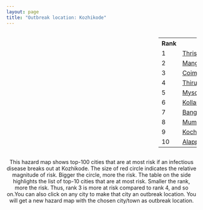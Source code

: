```yaml
---
layout: page
title: "Outbreak location: Kozhikode"
---
```

<div style="width: 100%; overflow: auto;">
<div style="width: 75%; float: left;">
<div id="mapid">
<script src="https://buda-magenta.github.io/hazard_map/load_map.js"></script>

<script>
var marker_outbreak = L.marker([11.258608, 75.778874],{"autoPan": true}).addTo(map); marker_outbreak.bindTooltip("Kozhikode").openTooltip();

var circle_1 = L.circle([10.525626, 76.213254], {"pane": "markerPane", "color": "red", "fill": true, "fillOpacity": 0.2, "fillRule": "evenodd", "lineCap": "round", "lineJoin": "round", "opacity": 1.0, "radius": 102587, "stroke": true, "weight": 3}).addTo(map);
circle_1.bindTooltip("Thrissur<br>rank: 1<br>hazard index: 0.102588")
circle_1.bindPopup('<a href="https://buda-magenta.github.io/hazard_map/Thrissur">Thrissur</a>')

var circle_2 = L.circle([12.869810, 74.843008], {"pane": "markerPane", "color": "red", "fill": true, "fillOpacity": 0.2, "fillRule": "evenodd", "lineCap": "round", "lineJoin": "round", "opacity": 1.0, "radius": 86047, "stroke": true, "weight": 3}).addTo(map);
circle_2.bindTooltip("Mangalore<br>rank: 2<br>hazard index: 0.086048")
circle_2.bindPopup('<a href="https://buda-magenta.github.io/hazard_map/Mangalore">Mangalore</a>')

var circle_3 = L.circle([11.001812, 76.962843], {"pane": "markerPane", "color": "red", "fill": true, "fillOpacity": 0.2, "fillRule": "evenodd", "lineCap": "round", "lineJoin": "round", "opacity": 1.0, "radius": 36720, "stroke": true, "weight": 3}).addTo(map);
circle_3.bindTooltip("Coimbatore<br>rank: 3<br>hazard index: 0.036720")
circle_3.bindPopup('<a href="https://buda-magenta.github.io/hazard_map/Coimbatore">Coimbatore</a>')

var circle_4 = L.circle([8.576971, 77.050125], {"pane": "markerPane", "color": "red", "fill": true, "fillOpacity": 0.2, "fillRule": "evenodd", "lineCap": "round", "lineJoin": "round", "opacity": 1.0, "radius": 33581, "stroke": true, "weight": 3}).addTo(map);
circle_4.bindTooltip("Thiruvananthapuram<br>rank: 4<br>hazard index: 0.033582")
circle_4.bindPopup('<a href="https://buda-magenta.github.io/hazard_map/Thiruvananthapuram">Thiruvananthapuram</a>')

var circle_5 = L.circle([12.305183, 76.655361], {"pane": "markerPane", "color": "red", "fill": true, "fillOpacity": 0.2, "fillRule": "evenodd", "lineCap": "round", "lineJoin": "round", "opacity": 1.0, "radius": 15423, "stroke": true, "weight": 3}).addTo(map);
circle_5.bindTooltip("Mysore<br>rank: 5<br>hazard index: 0.015423")
circle_5.bindPopup('<a href="https://buda-magenta.github.io/hazard_map/Mysore">Mysore</a>')

var circle_6 = L.circle([8.887951, 76.595501], {"pane": "markerPane", "color": "red", "fill": true, "fillOpacity": 0.2, "fillRule": "evenodd", "lineCap": "round", "lineJoin": "round", "opacity": 1.0, "radius": 15073, "stroke": true, "weight": 3}).addTo(map);
circle_6.bindTooltip("Kollam<br>rank: 6<br>hazard index: 0.015073")
circle_6.bindPopup('<a href="https://buda-magenta.github.io/hazard_map/Kollam">Kollam</a>')

var circle_7 = L.circle([12.979120, 77.591300], {"pane": "markerPane", "color": "red", "fill": true, "fillOpacity": 0.2, "fillRule": "evenodd", "lineCap": "round", "lineJoin": "round", "opacity": 1.0, "radius": 14504, "stroke": true, "weight": 3}).addTo(map);
circle_7.bindTooltip("Bangalore<br>rank: 7<br>hazard index: 0.014504")
circle_7.bindPopup('<a href="https://buda-magenta.github.io/hazard_map/Bangalore">Bangalore</a>')

var circle_8 = L.circle([19.075990, 72.877393], {"pane": "markerPane", "color": "red", "fill": true, "fillOpacity": 0.2, "fillRule": "evenodd", "lineCap": "round", "lineJoin": "round", "opacity": 1.0, "radius": 13837, "stroke": true, "weight": 3}).addTo(map);
circle_8.bindTooltip("Mumbai<br>rank: 8<br>hazard index: 0.013837")
circle_8.bindPopup('<a href="https://buda-magenta.github.io/hazard_map/Mumbai">Mumbai</a>')

var circle_9 = L.circle([9.931308, 76.267414], {"pane": "markerPane", "color": "red", "fill": true, "fillOpacity": 0.2, "fillRule": "evenodd", "lineCap": "round", "lineJoin": "round", "opacity": 1.0, "radius": 10738, "stroke": true, "weight": 3}).addTo(map);
circle_9.bindTooltip("Kochi<br>rank: 9<br>hazard index: 0.010739")
circle_9.bindPopup('<a href="https://buda-magenta.github.io/hazard_map/Kochi">Kochi</a>')

var circle_10 = L.circle([9.500665, 76.412414], {"pane": "markerPane", "color": "red", "fill": true, "fillOpacity": 0.2, "fillRule": "evenodd", "lineCap": "round", "lineJoin": "round", "opacity": 1.0, "radius": 9013, "stroke": true, "weight": 3}).addTo(map);
circle_10.bindTooltip("Alappuzha<br>rank: 10<br>hazard index: 0.009014")
circle_10.bindPopup('<a href="https://buda-magenta.github.io/hazard_map/Alappuzha">Alappuzha</a>')

var circle_11 = L.circle([11.101781, 77.345192], {"pane": "markerPane", "color": "red", "fill": true, "fillOpacity": 0.2, "fillRule": "evenodd", "lineCap": "round", "lineJoin": "round", "opacity": 1.0, "radius": 8620, "stroke": true, "weight": 3}).addTo(map);
circle_11.bindTooltip("Tiruppur<br>rank: 11<br>hazard index: 0.008621")
circle_11.bindPopup('<a href="https://buda-magenta.github.io/hazard_map/Tiruppur">Tiruppur</a>')

var circle_12 = L.circle([13.083694, 80.270186], {"pane": "markerPane", "color": "red", "fill": true, "fillOpacity": 0.2, "fillRule": "evenodd", "lineCap": "round", "lineJoin": "round", "opacity": 1.0, "radius": 4617, "stroke": true, "weight": 3}).addTo(map);
circle_12.bindTooltip("Chennai<br>rank: 12<br>hazard index: 0.004617")
circle_12.bindPopup('<a href="https://buda-magenta.github.io/hazard_map/Chennai">Chennai</a>')

var circle_13 = L.circle([10.787898, 76.474087], {"pane": "markerPane", "color": "red", "fill": true, "fillOpacity": 0.2, "fillRule": "evenodd", "lineCap": "round", "lineJoin": "round", "opacity": 1.0, "radius": 4052, "stroke": true, "weight": 3}).addTo(map);
circle_13.bindTooltip("Palakkad<br>rank: 13<br>hazard index: 0.004053")
circle_13.bindPopup('<a href="https://buda-magenta.github.io/hazard_map/Palakkad">Palakkad</a>')

var circle_14 = L.circle([11.876225, 75.373804], {"pane": "markerPane", "color": "red", "fill": true, "fillOpacity": 0.2, "fillRule": "evenodd", "lineCap": "round", "lineJoin": "round", "opacity": 1.0, "radius": 4018, "stroke": true, "weight": 3}).addTo(map);
circle_14.bindTooltip("Kannur<br>rank: 14<br>hazard index: 0.004018")
circle_14.bindPopup('<a href="https://buda-magenta.github.io/hazard_map/Kannur">Kannur</a>')

var circle_15 = L.circle([8.188047, 77.429049], {"pane": "markerPane", "color": "red", "fill": true, "fillOpacity": 0.2, "fillRule": "evenodd", "lineCap": "round", "lineJoin": "round", "opacity": 1.0, "radius": 2528, "stroke": true, "weight": 3}).addTo(map);
circle_15.bindTooltip("Nagercoil<br>rank: 15<br>hazard index: 0.002529")
circle_15.bindPopup('<a href="https://buda-magenta.github.io/hazard_map/Nagercoil">Nagercoil</a>')

var circle_16 = L.circle([13.341917, 74.747323], {"pane": "markerPane", "color": "red", "fill": true, "fillOpacity": 0.2, "fillRule": "evenodd", "lineCap": "round", "lineJoin": "round", "opacity": 1.0, "radius": 1571, "stroke": true, "weight": 3}).addTo(map);
circle_16.bindTooltip("Udupi<br>rank: 16<br>hazard index: 0.001571")
circle_16.bindPopup('<a href="https://buda-magenta.github.io/hazard_map/Udupi">Udupi</a>')

var circle_17 = L.circle([17.388786, 78.461065], {"pane": "markerPane", "color": "red", "fill": true, "fillOpacity": 0.2, "fillRule": "evenodd", "lineCap": "round", "lineJoin": "round", "opacity": 1.0, "radius": 1551, "stroke": true, "weight": 3}).addTo(map);
circle_17.bindTooltip("Hyderabad<br>rank: 17<br>hazard index: 0.001551")
circle_17.bindPopup('<a href="https://buda-magenta.github.io/hazard_map/Hyderabad">Hyderabad</a>')

var circle_18 = L.circle([9.926115, 78.114098], {"pane": "markerPane", "color": "red", "fill": true, "fillOpacity": 0.2, "fillRule": "evenodd", "lineCap": "round", "lineJoin": "round", "opacity": 1.0, "radius": 1532, "stroke": true, "weight": 3}).addTo(map);
circle_18.bindTooltip("Madurai<br>rank: 18<br>hazard index: 0.001532")
circle_18.bindPopup('<a href="https://buda-magenta.github.io/hazard_map/Madurai">Madurai</a>')

var circle_19 = L.circle([28.651718, 77.221939], {"pane": "markerPane", "color": "red", "fill": true, "fillOpacity": 0.2, "fillRule": "evenodd", "lineCap": "round", "lineJoin": "round", "opacity": 1.0, "radius": 1426, "stroke": true, "weight": 3}).addTo(map);
circle_19.bindTooltip("Delhi<br>rank: 19<br>hazard index: 0.001426")
circle_19.bindPopup('<a href="https://buda-magenta.github.io/hazard_map/Delhi">Delhi</a>')

var circle_20 = L.circle([11.664300, 78.146000], {"pane": "markerPane", "color": "red", "fill": true, "fillOpacity": 0.2, "fillRule": "evenodd", "lineCap": "round", "lineJoin": "round", "opacity": 1.0, "radius": 1420, "stroke": true, "weight": 3}).addTo(map);
circle_20.bindTooltip("Salem<br>rank: 20<br>hazard index: 0.001421")
circle_20.bindPopup('<a href="https://buda-magenta.github.io/hazard_map/Salem">Salem</a>')

var circle_21 = L.circle([10.804973, 78.687030], {"pane": "markerPane", "color": "red", "fill": true, "fillOpacity": 0.2, "fillRule": "evenodd", "lineCap": "round", "lineJoin": "round", "opacity": 1.0, "radius": 1087, "stroke": true, "weight": 3}).addTo(map);
circle_21.bindTooltip("Tiruchirappalli<br>rank: 21<br>hazard index: 0.001087")
circle_21.bindPopup('<a href="https://buda-magenta.github.io/hazard_map/Tiruchirappalli">Tiruchirappalli</a>')

var circle_22 = L.circle([15.426365, 75.630079], {"pane": "markerPane", "color": "red", "fill": true, "fillOpacity": 0.2, "fillRule": "evenodd", "lineCap": "round", "lineJoin": "round", "opacity": 1.0, "radius": 887, "stroke": true, "weight": 3}).addTo(map);
circle_22.bindTooltip("Gadag<br>rank: 22<br>hazard index: 0.000887")
circle_22.bindPopup('<a href="https://buda-magenta.github.io/hazard_map/Gadag">Gadag</a>')

var circle_23 = L.circle([18.793568, 80.815939], {"pane": "markerPane", "color": "red", "fill": true, "fillOpacity": 0.2, "fillRule": "evenodd", "lineCap": "round", "lineJoin": "round", "opacity": 1.0, "radius": 819, "stroke": true, "weight": 3}).addTo(map);
circle_23.bindTooltip("Bijapur<br>rank: 23<br>hazard index: 0.000820")
circle_23.bindPopup('<a href="https://buda-magenta.github.io/hazard_map/Bijapur">Bijapur</a>')

var circle_24 = L.circle([19.194329, 72.970178], {"pane": "markerPane", "color": "red", "fill": true, "fillOpacity": 0.2, "fillRule": "evenodd", "lineCap": "round", "lineJoin": "round", "opacity": 1.0, "radius": 773, "stroke": true, "weight": 3}).addTo(map);
circle_24.bindTooltip("Thane<br>rank: 24<br>hazard index: 0.000774")
circle_24.bindPopup('<a href="https://buda-magenta.github.io/hazard_map/Thane">Thane</a>')

var circle_25 = L.circle([13.340077, 77.100621], {"pane": "markerPane", "color": "red", "fill": true, "fillOpacity": 0.2, "fillRule": "evenodd", "lineCap": "round", "lineJoin": "round", "opacity": 1.0, "radius": 666, "stroke": true, "weight": 3}).addTo(map);
circle_25.bindTooltip("Tumkur<br>rank: 25<br>hazard index: 0.000667")
circle_25.bindPopup('<a href="https://buda-magenta.github.io/hazard_map/Tumkur">Tumkur</a>')

var circle_26 = L.circle([13.007082, 76.099270], {"pane": "markerPane", "color": "red", "fill": true, "fillOpacity": 0.2, "fillRule": "evenodd", "lineCap": "round", "lineJoin": "round", "opacity": 1.0, "radius": 622, "stroke": true, "weight": 3}).addTo(map);
circle_26.bindTooltip("Hassan<br>rank: 26<br>hazard index: 0.000623")
circle_26.bindPopup('<a href="https://buda-magenta.github.io/hazard_map/Hassan">Hassan</a>')

var circle_27 = L.circle([12.523889, 76.896196], {"pane": "markerPane", "color": "red", "fill": true, "fillOpacity": 0.2, "fillRule": "evenodd", "lineCap": "round", "lineJoin": "round", "opacity": 1.0, "radius": 613, "stroke": true, "weight": 3}).addTo(map);
circle_27.bindTooltip("Mandya<br>rank: 27<br>hazard index: 0.000613")
circle_27.bindPopup('<a href="https://buda-magenta.github.io/hazard_map/Mandya">Mandya</a>')

var circle_28 = L.circle([15.398403, 73.812918], {"pane": "markerPane", "color": "red", "fill": true, "fillOpacity": 0.2, "fillRule": "evenodd", "lineCap": "round", "lineJoin": "round", "opacity": 1.0, "radius": 611, "stroke": true, "weight": 3}).addTo(map);
circle_28.bindTooltip("Vasco Da Gama<br>rank: 28<br>hazard index: 0.000612")
circle_28.bindPopup('<a href="https://buda-magenta.github.io/hazard_map/Vasco_Da_Gama">Vasco Da Gama</a>')

var circle_29 = L.circle([18.521428, 73.854454], {"pane": "markerPane", "color": "red", "fill": true, "fillOpacity": 0.2, "fillRule": "evenodd", "lineCap": "round", "lineJoin": "round", "opacity": 1.0, "radius": 577, "stroke": true, "weight": 3}).addTo(map);
circle_29.bindTooltip("Pune<br>rank: 29<br>hazard index: 0.000577")
circle_29.bindPopup('<a href="https://buda-magenta.github.io/hazard_map/Pune">Pune</a>')

var circle_30 = L.circle([16.185317, 75.696792], {"pane": "markerPane", "color": "red", "fill": true, "fillOpacity": 0.2, "fillRule": "evenodd", "lineCap": "round", "lineJoin": "round", "opacity": 1.0, "radius": 575, "stroke": true, "weight": 3}).addTo(map);
circle_30.bindTooltip("Bagalkot<br>rank: 30<br>hazard index: 0.000575")
circle_30.bindPopup('<a href="https://buda-magenta.github.io/hazard_map/Bagalkot">Bagalkot</a>')

var circle_31 = L.circle([13.932609, 75.574978], {"pane": "markerPane", "color": "red", "fill": true, "fillOpacity": 0.2, "fillRule": "evenodd", "lineCap": "round", "lineJoin": "round", "opacity": 1.0, "radius": 563, "stroke": true, "weight": 3}).addTo(map);
circle_31.bindTooltip("Shimoga<br>rank: 31<br>hazard index: 0.000563")
circle_31.bindPopup('<a href="https://buda-magenta.github.io/hazard_map/Shimoga">Shimoga</a>')

var circle_32 = L.circle([17.849907, 75.276320], {"pane": "markerPane", "color": "red", "fill": true, "fillOpacity": 0.2, "fillRule": "evenodd", "lineCap": "round", "lineJoin": "round", "opacity": 1.0, "radius": 474, "stroke": true, "weight": 3}).addTo(map);
circle_32.bindTooltip("Solapur<br>rank: 32<br>hazard index: 0.000474")
circle_32.bindPopup('<a href="https://buda-magenta.github.io/hazard_map/Solapur">Solapur</a>')

var circle_33 = L.circle([11.369204, 77.676627], {"pane": "markerPane", "color": "red", "fill": true, "fillOpacity": 0.2, "fillRule": "evenodd", "lineCap": "round", "lineJoin": "round", "opacity": 1.0, "radius": 315, "stroke": true, "weight": 3}).addTo(map);
circle_33.bindTooltip("Erode<br>rank: 33<br>hazard index: 0.000316")
circle_33.bindPopup('<a href="https://buda-magenta.github.io/hazard_map/Erode">Erode</a>')

var circle_34 = L.circle([8.701220, 77.579269], {"pane": "markerPane", "color": "red", "fill": true, "fillOpacity": 0.2, "fillRule": "evenodd", "lineCap": "round", "lineJoin": "round", "opacity": 1.0, "radius": 298, "stroke": true, "weight": 3}).addTo(map);
circle_34.bindTooltip("Tirunelveli<br>rank: 34<br>hazard index: 0.000298")
circle_34.bindPopup('<a href="https://buda-magenta.github.io/hazard_map/Tirunelveli">Tirunelveli</a>')

var circle_35 = L.circle([14.466127, 75.920636], {"pane": "markerPane", "color": "red", "fill": true, "fillOpacity": 0.2, "fillRule": "evenodd", "lineCap": "round", "lineJoin": "round", "opacity": 1.0, "radius": 261, "stroke": true, "weight": 3}).addTo(map);
circle_35.bindTooltip("Davanagere<br>rank: 35<br>hazard index: 0.000261")
circle_35.bindPopup('<a href="https://buda-magenta.github.io/hazard_map/Davanagere">Davanagere</a>')

var circle_36 = L.circle([15.351838, 75.137985], {"pane": "markerPane", "color": "red", "fill": true, "fillOpacity": 0.2, "fillRule": "evenodd", "lineCap": "round", "lineJoin": "round", "opacity": 1.0, "radius": 253, "stroke": true, "weight": 3}).addTo(map);
circle_36.bindTooltip("Hubli<br>rank: 36<br>hazard index: 0.000254")
circle_36.bindPopup('<a href="https://buda-magenta.github.io/hazard_map/Hubli">Hubli</a>')

var circle_37 = L.circle([21.170200, 72.831100], {"pane": "markerPane", "color": "red", "fill": true, "fillOpacity": 0.2, "fillRule": "evenodd", "lineCap": "round", "lineJoin": "round", "opacity": 1.0, "radius": 237, "stroke": true, "weight": 3}).addTo(map);
circle_37.bindTooltip("Surat<br>rank: 37<br>hazard index: 0.000238")
circle_37.bindPopup('<a href="https://buda-magenta.github.io/hazard_map/Surat">Surat</a>')

var circle_38 = L.circle([23.021624, 72.579707], {"pane": "markerPane", "color": "red", "fill": true, "fillOpacity": 0.2, "fillRule": "evenodd", "lineCap": "round", "lineJoin": "round", "opacity": 1.0, "radius": 234, "stroke": true, "weight": 3}).addTo(map);
circle_38.bindTooltip("Ahmedabad<br>rank: 38<br>hazard index: 0.000234")
circle_38.bindPopup('<a href="https://buda-magenta.github.io/hazard_map/Ahmedabad">Ahmedabad</a>')

var circle_39 = L.circle([18.627929, 73.800983], {"pane": "markerPane", "color": "red", "fill": true, "fillOpacity": 0.2, "fillRule": "evenodd", "lineCap": "round", "lineJoin": "round", "opacity": 1.0, "radius": 194, "stroke": true, "weight": 3}).addTo(map);
circle_39.bindTooltip("Pimpri Chinchwad<br>rank: 39<br>hazard index: 0.000194")
circle_39.bindPopup('<a href="https://buda-magenta.github.io/hazard_map/Pimpri_Chinchwad">Pimpri Chinchwad</a>')

var circle_40 = L.circle([13.318014, 75.773874], {"pane": "markerPane", "color": "red", "fill": true, "fillOpacity": 0.2, "fillRule": "evenodd", "lineCap": "round", "lineJoin": "round", "opacity": 1.0, "radius": 192, "stroke": true, "weight": 3}).addTo(map);
circle_40.bindTooltip("Chikmagalur<br>rank: 40<br>hazard index: 0.000192")
circle_40.bindPopup('<a href="https://buda-magenta.github.io/hazard_map/Chikmagalur">Chikmagalur</a>')

var circle_41 = L.circle([20.011247, 73.790236], {"pane": "markerPane", "color": "red", "fill": true, "fillOpacity": 0.2, "fillRule": "evenodd", "lineCap": "round", "lineJoin": "round", "opacity": 1.0, "radius": 190, "stroke": true, "weight": 3}).addTo(map);
circle_41.bindTooltip("Nashik<br>rank: 41<br>hazard index: 0.000190")
circle_41.bindPopup('<a href="https://buda-magenta.github.io/hazard_map/Nashik">Nashik</a>')

var circle_42 = L.circle([25.531031, 78.652689], {"pane": "markerPane", "color": "red", "fill": true, "fillOpacity": 0.2, "fillRule": "evenodd", "lineCap": "round", "lineJoin": "round", "opacity": 1.0, "radius": 189, "stroke": true, "weight": 3}).addTo(map);
circle_42.bindTooltip("Jhansi<br>rank: 42<br>hazard index: 0.000190")
circle_42.bindPopup('<a href="https://buda-magenta.github.io/hazard_map/Jhansi">Jhansi</a>')

var circle_43 = L.circle([12.955100, 78.269900], {"pane": "markerPane", "color": "red", "fill": true, "fillOpacity": 0.2, "fillRule": "evenodd", "lineCap": "round", "lineJoin": "round", "opacity": 1.0, "radius": 184, "stroke": true, "weight": 3}).addTo(map);
circle_43.bindTooltip("Robertson Pet<br>rank: 43<br>hazard index: 0.000184")
circle_43.bindPopup('<a href="https://buda-magenta.github.io/hazard_map/Robertson_Pet">Robertson Pet</a>')

var circle_44 = L.circle([19.439885, 72.880383], {"pane": "markerPane", "color": "red", "fill": true, "fillOpacity": 0.2, "fillRule": "evenodd", "lineCap": "round", "lineJoin": "round", "opacity": 1.0, "radius": 166, "stroke": true, "weight": 3}).addTo(map);
circle_44.bindTooltip("Vasai<br>rank: 44<br>hazard index: 0.000166")
circle_44.bindPopup('<a href="https://buda-magenta.github.io/hazard_map/Vasai">Vasai</a>')

var circle_45 = L.circle([12.732884, 77.830948], {"pane": "markerPane", "color": "red", "fill": true, "fillOpacity": 0.2, "fillRule": "evenodd", "lineCap": "round", "lineJoin": "round", "opacity": 1.0, "radius": 157, "stroke": true, "weight": 3}).addTo(map);
circle_45.bindTooltip("Hosur<br>rank: 45<br>hazard index: 0.000158")
circle_45.bindPopup('<a href="https://buda-magenta.github.io/hazard_map/Hosur">Hosur</a>')

var circle_46 = L.circle([10.786027, 79.138150], {"pane": "markerPane", "color": "red", "fill": true, "fillOpacity": 0.2, "fillRule": "evenodd", "lineCap": "round", "lineJoin": "round", "opacity": 1.0, "radius": 153, "stroke": true, "weight": 3}).addTo(map);
circle_46.bindTooltip("Thanjavur<br>rank: 46<br>hazard index: 0.000154")
circle_46.bindPopup('<a href="https://buda-magenta.github.io/hazard_map/Thanjavur">Thanjavur</a>')

var circle_47 = L.circle([22.541418, 88.357691], {"pane": "markerPane", "color": "red", "fill": true, "fillOpacity": 0.2, "fillRule": "evenodd", "lineCap": "round", "lineJoin": "round", "opacity": 1.0, "radius": 147, "stroke": true, "weight": 3}).addTo(map);
circle_47.bindTooltip("Kolkata<br>rank: 47<br>hazard index: 0.000147")
circle_47.bindPopup('<a href="https://buda-magenta.github.io/hazard_map/Kolkata">Kolkata</a>')

var circle_48 = L.circle([22.297314, 73.194257], {"pane": "markerPane", "color": "red", "fill": true, "fillOpacity": 0.2, "fillRule": "evenodd", "lineCap": "round", "lineJoin": "round", "opacity": 1.0, "radius": 138, "stroke": true, "weight": 3}).addTo(map);
circle_48.bindTooltip("Vadodara<br>rank: 48<br>hazard index: 0.000139")
circle_48.bindPopup('<a href="https://buda-magenta.github.io/hazard_map/Vadodara">Vadodara</a>')

var circle_49 = L.circle([10.330330, 78.067398], {"pane": "markerPane", "color": "red", "fill": true, "fillOpacity": 0.2, "fillRule": "evenodd", "lineCap": "round", "lineJoin": "round", "opacity": 1.0, "radius": 132, "stroke": true, "weight": 3}).addTo(map);
circle_49.bindTooltip("Dindigul<br>rank: 49<br>hazard index: 0.000133")
circle_49.bindPopup('<a href="https://buda-magenta.github.io/hazard_map/Dindigul">Dindigul</a>')

var circle_50 = L.circle([8.805260, 78.145274], {"pane": "markerPane", "color": "red", "fill": true, "fillOpacity": 0.2, "fillRule": "evenodd", "lineCap": "round", "lineJoin": "round", "opacity": 1.0, "radius": 130, "stroke": true, "weight": 3}).addTo(map);
circle_50.bindTooltip("Thoothukudi<br>rank: 50<br>hazard index: 0.000130")
circle_50.bindPopup('<a href="https://buda-magenta.github.io/hazard_map/Thoothukudi">Thoothukudi</a>')

var circle_51 = L.circle([20.166670, 79.172114], {"pane": "markerPane", "color": "red", "fill": true, "fillOpacity": 0.2, "fillRule": "evenodd", "lineCap": "round", "lineJoin": "round", "opacity": 1.0, "radius": 115, "stroke": true, "weight": 3}).addTo(map);
circle_51.bindTooltip("Bhadravati<br>rank: 51<br>hazard index: 0.000116")
circle_51.bindPopup('<a href="https://buda-magenta.github.io/hazard_map/Bhadravati">Bhadravati</a>')

var circle_52 = L.circle([16.508759, 80.618510], {"pane": "markerPane", "color": "red", "fill": true, "fillOpacity": 0.2, "fillRule": "evenodd", "lineCap": "round", "lineJoin": "round", "opacity": 1.0, "radius": 104, "stroke": true, "weight": 3}).addTo(map);
circle_52.bindTooltip("Vijayawada<br>rank: 52<br>hazard index: 0.000105")
circle_52.bindPopup('<a href="https://buda-magenta.github.io/hazard_map/Vijayawada">Vijayawada</a>')

var circle_53 = L.circle([13.631637, 79.423171], {"pane": "markerPane", "color": "red", "fill": true, "fillOpacity": 0.2, "fillRule": "evenodd", "lineCap": "round", "lineJoin": "round", "opacity": 1.0, "radius": 98, "stroke": true, "weight": 3}).addTo(map);
circle_53.bindTooltip("Tirupati<br>rank: 53<br>hazard index: 0.000099")
circle_53.bindPopup('<a href="https://buda-magenta.github.io/hazard_map/Tirupati">Tirupati</a>')

var circle_54 = L.circle([13.137000, 78.133961], {"pane": "markerPane", "color": "red", "fill": true, "fillOpacity": 0.2, "fillRule": "evenodd", "lineCap": "round", "lineJoin": "round", "opacity": 1.0, "radius": 95, "stroke": true, "weight": 3}).addTo(map);
circle_54.bindTooltip("Kolar<br>rank: 54<br>hazard index: 0.000095")
circle_54.bindPopup('<a href="https://buda-magenta.github.io/hazard_map/Kolar">Kolar</a>')

var circle_55 = L.circle([25.609324, 85.123525], {"pane": "markerPane", "color": "red", "fill": true, "fillOpacity": 0.2, "fillRule": "evenodd", "lineCap": "round", "lineJoin": "round", "opacity": 1.0, "radius": 93, "stroke": true, "weight": 3}).addTo(map);
circle_55.bindTooltip("Patna<br>rank: 55<br>hazard index: 0.000093")
circle_55.bindPopup('<a href="https://buda-magenta.github.io/hazard_map/Patna">Patna</a>')

var circle_56 = L.circle([21.149813, 79.082056], {"pane": "markerPane", "color": "red", "fill": true, "fillOpacity": 0.2, "fillRule": "evenodd", "lineCap": "round", "lineJoin": "round", "opacity": 1.0, "radius": 91, "stroke": true, "weight": 3}).addTo(map);
circle_56.bindTooltip("Nagpur<br>rank: 56<br>hazard index: 0.000092")
circle_56.bindPopup('<a href="https://buda-magenta.github.io/hazard_map/Nagpur">Nagpur</a>')

var circle_57 = L.circle([17.723128, 83.301284], {"pane": "markerPane", "color": "red", "fill": true, "fillOpacity": 0.2, "fillRule": "evenodd", "lineCap": "round", "lineJoin": "round", "opacity": 1.0, "radius": 87, "stroke": true, "weight": 3}).addTo(map);
circle_57.bindTooltip("Visakhapatnam<br>rank: 57<br>hazard index: 0.000087")
circle_57.bindPopup('<a href="https://buda-magenta.github.io/hazard_map/Visakhapatnam">Visakhapatnam</a>')

var circle_58 = L.circle([19.261944, 73.194760], {"pane": "markerPane", "color": "red", "fill": true, "fillOpacity": 0.2, "fillRule": "evenodd", "lineCap": "round", "lineJoin": "round", "opacity": 1.0, "radius": 87, "stroke": true, "weight": 3}).addTo(map);
circle_58.bindTooltip("Ulhas Nagar<br>rank: 58<br>hazard index: 0.000087")
circle_58.bindPopup('<a href="https://buda-magenta.github.io/hazard_map/Ulhas_Nagar">Ulhas Nagar</a>')

var circle_59 = L.circle([20.432402, 73.141172], {"pane": "markerPane", "color": "red", "fill": true, "fillOpacity": 0.2, "fillRule": "evenodd", "lineCap": "round", "lineJoin": "round", "opacity": 1.0, "radius": 86, "stroke": true, "weight": 3}).addTo(map);
circle_59.bindTooltip("Valsad<br>rank: 59<br>hazard index: 0.000087")
circle_59.bindPopup('<a href="https://buda-magenta.github.io/hazard_map/Valsad">Valsad</a>')

var circle_60 = L.circle([19.295200, 72.854400], {"pane": "markerPane", "color": "red", "fill": true, "fillOpacity": 0.2, "fillRule": "evenodd", "lineCap": "round", "lineJoin": "round", "opacity": 1.0, "radius": 83, "stroke": true, "weight": 3}).addTo(map);
circle_60.bindTooltip("Mira-Bhayandar<br>rank: 60<br>hazard index: 0.000084")
circle_60.bindPopup('<a href="https://buda-magenta.github.io/hazard_map/Mira-Bhayandar">Mira-Bhayandar</a>')

var circle_61 = L.circle([9.403158, 77.518264], {"pane": "markerPane", "color": "red", "fill": true, "fillOpacity": 0.2, "fillRule": "evenodd", "lineCap": "round", "lineJoin": "round", "opacity": 1.0, "radius": 78, "stroke": true, "weight": 3}).addTo(map);
circle_61.bindTooltip("Rajapalayam<br>rank: 61<br>hazard index: 0.000078")
circle_61.bindPopup('<a href="https://buda-magenta.github.io/hazard_map/Rajapalayam">Rajapalayam</a>')

var circle_62 = L.circle([17.636129, 74.298278], {"pane": "markerPane", "color": "red", "fill": true, "fillOpacity": 0.2, "fillRule": "evenodd", "lineCap": "round", "lineJoin": "round", "opacity": 1.0, "radius": 71, "stroke": true, "weight": 3}).addTo(map);
circle_62.bindTooltip("Satara<br>rank: 62<br>hazard index: 0.000072")
circle_62.bindPopup('<a href="https://buda-magenta.github.io/hazard_map/Satara">Satara</a>')

var circle_63 = L.circle([25.196826, 76.000893], {"pane": "markerPane", "color": "red", "fill": true, "fillOpacity": 0.2, "fillRule": "evenodd", "lineCap": "round", "lineJoin": "round", "opacity": 1.0, "radius": 68, "stroke": true, "weight": 3}).addTo(map);
circle_63.bindTooltip("Kota<br>rank: 63<br>hazard index: 0.000068")
circle_63.bindPopup('<a href="https://buda-magenta.github.io/hazard_map/Kota">Kota</a>')

var circle_64 = L.circle([19.362531, 73.078475], {"pane": "markerPane", "color": "red", "fill": true, "fillOpacity": 0.2, "fillRule": "evenodd", "lineCap": "round", "lineJoin": "round", "opacity": 1.0, "radius": 66, "stroke": true, "weight": 3}).addTo(map);
circle_64.bindTooltip("Bhiwandi<br>rank: 64<br>hazard index: 0.000067")
circle_64.bindPopup('<a href="https://buda-magenta.github.io/hazard_map/Bhiwandi">Bhiwandi</a>')

var circle_65 = L.circle([13.125476, 80.094090], {"pane": "markerPane", "color": "red", "fill": true, "fillOpacity": 0.2, "fillRule": "evenodd", "lineCap": "round", "lineJoin": "round", "opacity": 1.0, "radius": 65, "stroke": true, "weight": 3}).addTo(map);
circle_65.bindTooltip("Avadi<br>rank: 65<br>hazard index: 0.000066")
circle_65.bindPopup('<a href="https://buda-magenta.github.io/hazard_map/Avadi">Avadi</a>')

var circle_66 = L.circle([14.625888, 75.635724], {"pane": "markerPane", "color": "red", "fill": true, "fillOpacity": 0.2, "fillRule": "evenodd", "lineCap": "round", "lineJoin": "round", "opacity": 1.0, "radius": 63, "stroke": true, "weight": 3}).addTo(map);
circle_66.bindTooltip("Ranibennur<br>rank: 66<br>hazard index: 0.000064")
circle_66.bindPopup('<a href="https://buda-magenta.github.io/hazard_map/Ranibennur">Ranibennur</a>')

var circle_67 = L.circle([14.654623, 77.556260], {"pane": "markerPane", "color": "red", "fill": true, "fillOpacity": 0.2, "fillRule": "evenodd", "lineCap": "round", "lineJoin": "round", "opacity": 1.0, "radius": 63, "stroke": true, "weight": 3}).addTo(map);
circle_67.bindTooltip("Anantapur<br>rank: 67<br>hazard index: 0.000063")
circle_67.bindPopup('<a href="https://buda-magenta.github.io/hazard_map/Anantapur">Anantapur</a>')

var circle_68 = L.circle([13.156387, 80.300528], {"pane": "markerPane", "color": "red", "fill": true, "fillOpacity": 0.2, "fillRule": "evenodd", "lineCap": "round", "lineJoin": "round", "opacity": 1.0, "radius": 62, "stroke": true, "weight": 3}).addTo(map);
circle_68.bindTooltip("Tiruvottiyur<br>rank: 68<br>hazard index: 0.000063")
circle_68.bindPopup('<a href="https://buda-magenta.github.io/hazard_map/Tiruvottiyur">Tiruvottiyur</a>')

var circle_69 = L.circle([20.266777, 85.843559], {"pane": "markerPane", "color": "red", "fill": true, "fillOpacity": 0.2, "fillRule": "evenodd", "lineCap": "round", "lineJoin": "round", "opacity": 1.0, "radius": 57, "stroke": true, "weight": 3}).addTo(map);
circle_69.bindTooltip("Bhubaneswar<br>rank: 69<br>hazard index: 0.000058")
circle_69.bindPopup('<a href="https://buda-magenta.github.io/hazard_map/Bhubaneswar">Bhubaneswar</a>')

var circle_70 = L.circle([23.258486, 77.401989], {"pane": "markerPane", "color": "red", "fill": true, "fillOpacity": 0.2, "fillRule": "evenodd", "lineCap": "round", "lineJoin": "round", "opacity": 1.0, "radius": 57, "stroke": true, "weight": 3}).addTo(map);
circle_70.bindTooltip("Bhopal<br>rank: 70<br>hazard index: 0.000057")
circle_70.bindPopup('<a href="https://buda-magenta.github.io/hazard_map/Bhopal">Bhopal</a>')

var circle_71 = L.circle([17.980609, 79.598212], {"pane": "markerPane", "color": "red", "fill": true, "fillOpacity": 0.2, "fillRule": "evenodd", "lineCap": "round", "lineJoin": "round", "opacity": 1.0, "radius": 51, "stroke": true, "weight": 3}).addTo(map);
circle_71.bindTooltip("Warangal<br>rank: 71<br>hazard index: 0.000051")
circle_71.bindPopup('<a href="https://buda-magenta.github.io/hazard_map/Warangal">Warangal</a>')

var circle_72 = L.circle([19.143607, 73.295535], {"pane": "markerPane", "color": "red", "fill": true, "fillOpacity": 0.2, "fillRule": "evenodd", "lineCap": "round", "lineJoin": "round", "opacity": 1.0, "radius": 50, "stroke": true, "weight": 3}).addTo(map);
circle_72.bindTooltip("Ambarnath<br>rank: 72<br>hazard index: 0.000051")
circle_72.bindPopup('<a href="https://buda-magenta.github.io/hazard_map/Ambarnath">Ambarnath</a>')

var circle_73 = L.circle([26.838100, 80.934600], {"pane": "markerPane", "color": "red", "fill": true, "fillOpacity": 0.2, "fillRule": "evenodd", "lineCap": "round", "lineJoin": "round", "opacity": 1.0, "radius": 49, "stroke": true, "weight": 3}).addTo(map);
circle_73.bindTooltip("Lucknow<br>rank: 73<br>hazard index: 0.000050")
circle_73.bindPopup('<a href="https://buda-magenta.github.io/hazard_map/Lucknow">Lucknow</a>')

var circle_74 = L.circle([10.346837, 78.654771], {"pane": "markerPane", "color": "red", "fill": true, "fillOpacity": 0.2, "fillRule": "evenodd", "lineCap": "round", "lineJoin": "round", "opacity": 1.0, "radius": 49, "stroke": true, "weight": 3}).addTo(map);
circle_74.bindTooltip("Neiveli<br>rank: 74<br>hazard index: 0.000049")
circle_74.bindPopup('<a href="https://buda-magenta.github.io/hazard_map/Neiveli">Neiveli</a>')

var circle_75 = L.circle([10.915649, 79.806949], {"pane": "markerPane", "color": "red", "fill": true, "fillOpacity": 0.2, "fillRule": "evenodd", "lineCap": "round", "lineJoin": "round", "opacity": 1.0, "radius": 47, "stroke": true, "weight": 3}).addTo(map);
circle_75.bindTooltip("Pondicherry<br>rank: 75<br>hazard index: 0.000047")
circle_75.bindPopup('<a href="https://buda-magenta.github.io/hazard_map/Pondicherry">Pondicherry</a>')

var circle_76 = L.circle([11.715950, 79.767053], {"pane": "markerPane", "color": "red", "fill": true, "fillOpacity": 0.2, "fillRule": "evenodd", "lineCap": "round", "lineJoin": "round", "opacity": 1.0, "radius": 46, "stroke": true, "weight": 3}).addTo(map);
circle_76.bindTooltip("Cuddalore Port<br>rank: 76<br>hazard index: 0.000047")
circle_76.bindPopup('<a href="https://buda-magenta.github.io/hazard_map/Cuddalore_Port">Cuddalore Port</a>')

var circle_77 = L.circle([15.143395, 76.919388], {"pane": "markerPane", "color": "red", "fill": true, "fillOpacity": 0.2, "fillRule": "evenodd", "lineCap": "round", "lineJoin": "round", "opacity": 1.0, "radius": 45, "stroke": true, "weight": 3}).addTo(map);
circle_77.bindTooltip("Bellary<br>rank: 77<br>hazard index: 0.000046")
circle_77.bindPopup('<a href="https://buda-magenta.github.io/hazard_map/Bellary">Bellary</a>')

var circle_78 = L.circle([26.915458, 75.818982], {"pane": "markerPane", "color": "red", "fill": true, "fillOpacity": 0.2, "fillRule": "evenodd", "lineCap": "round", "lineJoin": "round", "opacity": 1.0, "radius": 45, "stroke": true, "weight": 3}).addTo(map);
circle_78.bindTooltip("Jaipur<br>rank: 78<br>hazard index: 0.000046")
circle_78.bindPopup('<a href="https://buda-magenta.github.io/hazard_map/Jaipur">Jaipur</a>')

var circle_79 = L.circle([27.175255, 78.009816], {"pane": "markerPane", "color": "red", "fill": true, "fillOpacity": 0.2, "fillRule": "evenodd", "lineCap": "round", "lineJoin": "round", "opacity": 1.0, "radius": 43, "stroke": true, "weight": 3}).addTo(map);
circle_79.bindTooltip("Agra<br>rank: 79<br>hazard index: 0.000044")
circle_79.bindPopup('<a href="https://buda-magenta.github.io/hazard_map/Agra">Agra</a>')

var circle_80 = L.circle([13.826383, 77.493772], {"pane": "markerPane", "color": "red", "fill": true, "fillOpacity": 0.2, "fillRule": "evenodd", "lineCap": "round", "lineJoin": "round", "opacity": 1.0, "radius": 42, "stroke": true, "weight": 3}).addTo(map);
circle_80.bindTooltip("Hindupur<br>rank: 80<br>hazard index: 0.000043")
circle_80.bindPopup('<a href="https://buda-magenta.github.io/hazard_map/Hindupur">Hindupur</a>')

var circle_81 = L.circle([10.805628, 79.824660], {"pane": "markerPane", "color": "red", "fill": true, "fillOpacity": 0.2, "fillRule": "evenodd", "lineCap": "round", "lineJoin": "round", "opacity": 1.0, "radius": 42, "stroke": true, "weight": 3}).addTo(map);
circle_81.bindTooltip("Nagapattinam<br>rank: 81<br>hazard index: 0.000042")
circle_81.bindPopup('<a href="https://buda-magenta.github.io/hazard_map/Nagapattinam">Nagapattinam</a>')

var circle_82 = L.circle([23.795281, 86.430964], {"pane": "markerPane", "color": "red", "fill": true, "fillOpacity": 0.2, "fillRule": "evenodd", "lineCap": "round", "lineJoin": "round", "opacity": 1.0, "radius": 41, "stroke": true, "weight": 3}).addTo(map);
circle_82.bindTooltip("Dhanbad<br>rank: 82<br>hazard index: 0.000042")
circle_82.bindPopup('<a href="https://buda-magenta.github.io/hazard_map/Dhanbad">Dhanbad</a>')

var circle_83 = L.circle([12.929903, 80.111823], {"pane": "markerPane", "color": "red", "fill": true, "fillOpacity": 0.2, "fillRule": "evenodd", "lineCap": "round", "lineJoin": "round", "opacity": 1.0, "radius": 40, "stroke": true, "weight": 3}).addTo(map);
circle_83.bindTooltip("Tambaram<br>rank: 83<br>hazard index: 0.000040")
circle_83.bindPopup('<a href="https://buda-magenta.github.io/hazard_map/Tambaram">Tambaram</a>')

var circle_84 = L.circle([23.370035, 85.325013], {"pane": "markerPane", "color": "red", "fill": true, "fillOpacity": 0.2, "fillRule": "evenodd", "lineCap": "round", "lineJoin": "round", "opacity": 1.0, "radius": 38, "stroke": true, "weight": 3}).addTo(map);
circle_84.bindTooltip("Ranchi<br>rank: 84<br>hazard index: 0.000039")
circle_84.bindPopup('<a href="https://buda-magenta.github.io/hazard_map/Ranchi">Ranchi</a>')

var circle_85 = L.circle([14.226644, 76.400512], {"pane": "markerPane", "color": "red", "fill": true, "fillOpacity": 0.2, "fillRule": "evenodd", "lineCap": "round", "lineJoin": "round", "opacity": 1.0, "radius": 38, "stroke": true, "weight": 3}).addTo(map);
circle_85.bindTooltip("Chitradurga<br>rank: 85<br>hazard index: 0.000038")
circle_85.bindPopup('<a href="https://buda-magenta.github.io/hazard_map/Chitradurga">Chitradurga</a>')

var circle_86 = L.circle([14.422347, 77.720069], {"pane": "markerPane", "color": "red", "fill": true, "fillOpacity": 0.2, "fillRule": "evenodd", "lineCap": "round", "lineJoin": "round", "opacity": 1.0, "radius": 37, "stroke": true, "weight": 3}).addTo(map);
circle_86.bindTooltip("Dharmavaram<br>rank: 86<br>hazard index: 0.000038")
circle_86.bindPopup('<a href="https://buda-magenta.github.io/hazard_map/Dharmavaram">Dharmavaram</a>')

var circle_87 = L.circle([14.449372, 79.987376], {"pane": "markerPane", "color": "red", "fill": true, "fillOpacity": 0.2, "fillRule": "evenodd", "lineCap": "round", "lineJoin": "round", "opacity": 1.0, "radius": 35, "stroke": true, "weight": 3}).addTo(map);
circle_87.bindTooltip("Nellore<br>rank: 87<br>hazard index: 0.000036")
circle_87.bindPopup('<a href="https://buda-magenta.github.io/hazard_map/Nellore">Nellore</a>')

var circle_88 = L.circle([17.166667, 77.083333], {"pane": "markerPane", "color": "red", "fill": true, "fillOpacity": 0.2, "fillRule": "evenodd", "lineCap": "round", "lineJoin": "round", "opacity": 1.0, "radius": 35, "stroke": true, "weight": 3}).addTo(map);
circle_88.bindTooltip("Gulbarga<br>rank: 88<br>hazard index: 0.000035")
circle_88.bindPopup('<a href="https://buda-magenta.github.io/hazard_map/Gulbarga">Gulbarga</a>')

var circle_89 = L.circle([25.438130, 81.833800], {"pane": "markerPane", "color": "red", "fill": true, "fillOpacity": 0.2, "fillRule": "evenodd", "lineCap": "round", "lineJoin": "round", "opacity": 1.0, "radius": 34, "stroke": true, "weight": 3}).addTo(map);
circle_89.bindTooltip("Allahabad<br>rank: 89<br>hazard index: 0.000035")
circle_89.bindPopup('<a href="https://buda-magenta.github.io/hazard_map/Allahabad">Allahabad</a>')

var circle_90 = L.circle([20.468600, 85.879200], {"pane": "markerPane", "color": "red", "fill": true, "fillOpacity": 0.2, "fillRule": "evenodd", "lineCap": "round", "lineJoin": "round", "opacity": 1.0, "radius": 34, "stroke": true, "weight": 3}).addTo(map);
circle_90.bindTooltip("Cuttack<br>rank: 90<br>hazard index: 0.000035")
circle_90.bindPopup('<a href="https://buda-magenta.github.io/hazard_map/Cuttack">Cuttack</a>')

var circle_91 = L.circle([23.160894, 79.949770], {"pane": "markerPane", "color": "red", "fill": true, "fillOpacity": 0.2, "fillRule": "evenodd", "lineCap": "round", "lineJoin": "round", "opacity": 1.0, "radius": 32, "stroke": true, "weight": 3}).addTo(map);
circle_91.bindTooltip("Jabalpur<br>rank: 91<br>hazard index: 0.000033")
circle_91.bindPopup('<a href="https://buda-magenta.github.io/hazard_map/Jabalpur">Jabalpur</a>')

var circle_92 = L.circle([25.335649, 83.007629], {"pane": "markerPane", "color": "red", "fill": true, "fillOpacity": 0.2, "fillRule": "evenodd", "lineCap": "round", "lineJoin": "round", "opacity": 1.0, "radius": 32, "stroke": true, "weight": 3}).addTo(map);
circle_92.bindTooltip("Varanasi<br>rank: 92<br>hazard index: 0.000033")
circle_92.bindPopup('<a href="https://buda-magenta.github.io/hazard_map/Varanasi">Varanasi</a>')

var circle_93 = L.circle([13.160105, 79.155551], {"pane": "markerPane", "color": "red", "fill": true, "fillOpacity": 0.2, "fillRule": "evenodd", "lineCap": "round", "lineJoin": "round", "opacity": 1.0, "radius": 32, "stroke": true, "weight": 3}).addTo(map);
circle_93.bindTooltip("Chittoor<br>rank: 93<br>hazard index: 0.000032")
circle_93.bindPopup('<a href="https://buda-magenta.github.io/hazard_map/Chittoor">Chittoor</a>')

var circle_94 = L.circle([26.180598, 91.753943], {"pane": "markerPane", "color": "red", "fill": true, "fillOpacity": 0.2, "fillRule": "evenodd", "lineCap": "round", "lineJoin": "round", "opacity": 1.0, "radius": 30, "stroke": true, "weight": 3}).addTo(map);
circle_94.bindTooltip("Guwahati<br>rank: 94<br>hazard index: 0.000031")
circle_94.bindPopup('<a href="https://buda-magenta.github.io/hazard_map/Guwahati">Guwahati</a>')

var circle_95 = L.circle([12.794811, 79.000641], {"pane": "markerPane", "color": "red", "fill": true, "fillOpacity": 0.2, "fillRule": "evenodd", "lineCap": "round", "lineJoin": "round", "opacity": 1.0, "radius": 29, "stroke": true, "weight": 3}).addTo(map);
circle_95.bindTooltip("Vellore<br>rank: 95<br>hazard index: 0.000030")
circle_95.bindPopup('<a href="https://buda-magenta.github.io/hazard_map/Vellore">Vellore</a>')

var circle_96 = L.circle([26.203725, 78.157363], {"pane": "markerPane", "color": "red", "fill": true, "fillOpacity": 0.2, "fillRule": "evenodd", "lineCap": "round", "lineJoin": "round", "opacity": 1.0, "radius": 29, "stroke": true, "weight": 3}).addTo(map);
circle_96.bindTooltip("Gwalior<br>rank: 96<br>hazard index: 0.000029")
circle_96.bindPopup('<a href="https://buda-magenta.github.io/hazard_map/Gwalior">Gwalior</a>')

var circle_97 = L.circle([22.720362, 75.868200], {"pane": "markerPane", "color": "red", "fill": true, "fillOpacity": 0.2, "fillRule": "evenodd", "lineCap": "round", "lineJoin": "round", "opacity": 1.0, "radius": 28, "stroke": true, "weight": 3}).addTo(map);
circle_97.bindTooltip("Indore<br>rank: 97<br>hazard index: 0.000029")
circle_97.bindPopup('<a href="https://buda-magenta.github.io/hazard_map/Indore">Indore</a>')

var circle_98 = L.circle([12.989816, 80.100987], {"pane": "markerPane", "color": "red", "fill": true, "fillOpacity": 0.2, "fillRule": "evenodd", "lineCap": "round", "lineJoin": "round", "opacity": 1.0, "radius": 27, "stroke": true, "weight": 3}).addTo(map);
circle_98.bindTooltip("Pallavaram<br>rank: 98<br>hazard index: 0.000028")
circle_98.bindPopup('<a href="https://buda-magenta.github.io/hazard_map/Pallavaram">Pallavaram</a>')

var circle_99 = L.circle([28.402979, 77.310384], {"pane": "markerPane", "color": "red", "fill": true, "fillOpacity": 0.2, "fillRule": "evenodd", "lineCap": "round", "lineJoin": "round", "opacity": 1.0, "radius": 27, "stroke": true, "weight": 3}).addTo(map);
circle_99.bindTooltip("Faridabad<br>rank: 99<br>hazard index: 0.000028")
circle_99.bindPopup('<a href="https://buda-magenta.github.io/hazard_map/Faridabad">Faridabad</a>')

var circle_100 = L.circle([26.460914, 80.321759], {"pane": "markerPane", "color": "red", "fill": true, "fillOpacity": 0.2, "fillRule": "evenodd", "lineCap": "round", "lineJoin": "round", "opacity": 1.0, "radius": 27, "stroke": true, "weight": 3}).addTo(map);
circle_100.bindTooltip("Kanpur<br>rank: 100<br>hazard index: 0.000027")
circle_100.bindPopup('<a href="https://buda-magenta.github.io/hazard_map/Kanpur">Kanpur</a>')
</script>
</div>
</div>


<div style="width: 20%; float: right;">
<table>
<tr>
<th>Rank</th>
<th>City</th>
</tr>

<tr>
<td>1</td>
<td><a href="https://buda-magenta.github.io/hazard_map/Thrissur">Thrissur</a></td>
</tr>

<tr>
<td>2</td>
<td><a href="https://buda-magenta.github.io/hazard_map/Mangalore">Mangalore</a></td>
</tr>

<tr>
<td>3</td>
<td><a href="https://buda-magenta.github.io/hazard_map/Coimbatore">Coimbatore</a></td>
</tr>

<tr>
<td>4</td>
<td><a href="https://buda-magenta.github.io/hazard_map/Thiruvananthapuram">Thiruvananthapuram</a></td>
</tr>

<tr>
<td>5</td>
<td><a href="https://buda-magenta.github.io/hazard_map/Mysore">Mysore</a></td>
</tr>

<tr>
<td>6</td>
<td><a href="https://buda-magenta.github.io/hazard_map/Kollam">Kollam</a></td>
</tr>

<tr>
<td>7</td>
<td><a href="https://buda-magenta.github.io/hazard_map/Bangalore">Bangalore</a></td>
</tr>

<tr>
<td>8</td>
<td><a href="https://buda-magenta.github.io/hazard_map/Mumbai">Mumbai</a></td>
</tr>

<tr>
<td>9</td>
<td><a href="https://buda-magenta.github.io/hazard_map/Kochi">Kochi</a></td>
</tr>

<tr>
<td>10</td>
<td><a href="https://buda-magenta.github.io/hazard_map/Alappuzha">Alappuzha</a></td>
</tr>

</table>
</div>
</div>


<p align="center">This hazard map shows top-100 cities that are at most risk if an infectious disease breaks out at Kozhikode. The size of red circle indicates the relative magnitude of risk. Bigger the circle, more the risk. The table on the side highlights the list of top-10 cities that are at most risk. Smaller the rank, more the risk. Thus, rank 3 is more at risk compared to rank 4, and so on.You can also click on any city to make that city an outbreak location. You will get a new hazard map with the chosen city/town as outbreak location.
</p>